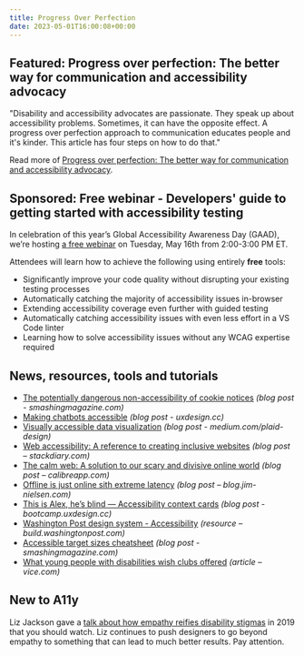 ```yaml
---
title: Progress Over Perfection
date: 2023-05-01T16:00:08+00:00
---
```


## Featured: Progress over perfection: The better way for communication and accessibility advocacy

"Disability and accessibility advocates are passionate. They speak up about accessibility problems. Sometimes, it can have the opposite effect. A progress over perfection approach to communication educates people and it's kinder. This article has four steps on how to do that."

Read more of [Progress over perfection: The better way for communication and accessibility advocacy](https://meryl.net/accessibility-progress-over-perfection-communication/).

## Sponsored: Free webinar - Developers' guide to getting started with accessibility testing

In celebration of this year’s Global Accessibility Awareness Day (GAAD), we’re hosting [a free webinar](https://accessibility.deque.com/developers-guide-to-getting-started-with-accessibility-testing) on Tuesday, May 16th from 2:00-3:00 PM ET.

Attendees will learn how to achieve the following using entirely **free** tools:

- Significantly improve your code quality without disrupting your existing testing processes
- Automatically catching the majority of accessibility issues in-browser
- Extending accessibility coverage even further with guided testing
- Automatically catching accessibility issues with even less effort in a VS Code linter
- Learning how to solve accessibility issues without any WCAG expertise required

## News, resources, tools and tutorials

- [The potentially dangerous non-accessibility of cookie notices](https://www.smashingmagazine.com/2023/04/potentially-dangerous-non-accessibility-cookie-notices/) *(blog post - smashingmagazine.com)*
- [Making chatbots accessible](https://uxdesign.cc/making-chatbots-accessible-958185d5b530) *(blog post - uxdesign.cc)*
- [Visually accessible data visualization](https://medium.com/plaid-design/visually-accessible-data-visualization-ff884121479b) *(blog post - medium.com/plaid-design)*
- [Web accessibility: A reference to creating inclusive websites](https://stackdiary.com/web-accessibility/) *(blog post – stackdiary.com)*
- [The calm web: A solution to our scary and divisive online world](https://calibreapp.com/blog/calm-web) *(blog post – calibreapp.com)*
- [Offline is just online sith extreme latency](https://blog.jim-nielsen.com/2023/offline-is-online-with-extreme-latency/) *(blog post – blog.jim-nielsen.com)*
- [This is Alex, he’s blind — Accessibility context cards](https://bootcamp.uxdesign.cc/this-is-alex-hes-blind-accessibility-context-cards-f1ce311a318c) *(blog post - bootcamp.uxdesign.cc)*
- [Washington Post design system - Accessibility](https://build.washingtonpost.com/resources/accessibility) *(resource – build.washingtonpost.com)*
- [Accessible target sizes cheatsheet](https://www.smashingmagazine.com/2023/04/accessible-tap-target-sizes-rage-taps-clicks/) *(blog post - smashingmagazine.com)*
- [What young people with disabilities wish clubs offered](https://www.vice.com/en/article/bvmp5m/what-young-people-with-disabilities-wish-clubs-offered) *(article – vice.com)*

## New to A11y

Liz Jackson gave a [talk about how empathy reifies disability stigmas](https://vimeo.com/319388683) in 2019 that you should watch. Liz continues to push designers to go beyond empathy to something that can lead to much better results. Pay attention.
